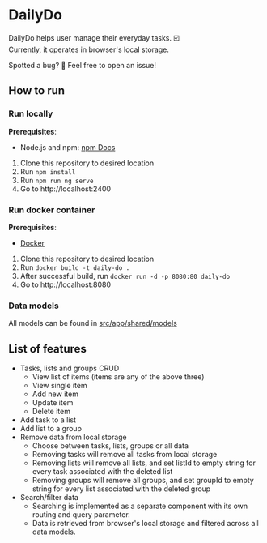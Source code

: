 # DailyDo

DailyDo helps user manage their everyday tasks. :ballot_box_with_check:\
Currently, it operates in browser's local storage.

Spotted a bug? :bug: Feel free to open an issue!

## How to run

### Run locally
**Prerequisites**:
* Node.js and npm: [npm Docs](https://docs.npmjs.com/downloading-and-installing-node-js-and-npm)

1. Clone this repository to desired location
2. Run `npm install`
3. Run `npm run ng serve`
4. Go to http://localhost:2400

### Run docker container
**Prerequisites**:
* [Docker](https://docs.docker.com/engine/install/)

1. Clone this repository to desired location
2. Run `docker build -t daily-do .`
3. After successful build, run `docker run -d -p 8080:80 daily-do`
4. Go to http://localhost:8080

### Data models

All models can be found in [src/app/shared/models](src/app/shared/models)

## List of features

* Tasks, lists and groups CRUD
  * View list of items (items are any of the above three)
  * View single item
  * Add new item
  * Update item
  * Delete item
* Add task to a list
* Add list to a group
* Remove data from local storage
  * Choose between tasks, lists, groups or all data
  * Removing tasks will remove all tasks from local storage
  * Removing lists will remove all lists, and set listId to empty string for every task associated with the deleted list
  * Removing groups will remove all groups, and set groupId to empty string for every list associated with the deleted group
* Search/filter data
  * Searching is implemented as a separate component with its own routing and query parameter.
  * Data is retrieved from browser's local storage and filtered across all data models.
